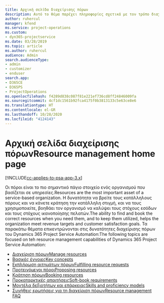 ```yaml
---
title: Αρχική σελίδα διαχείρισης πόρων
description: Αυτό το θέμα παρέχει πληροφορίες σχετικά με τον τρόπο διαχείρισης πόρων.
author: ruhercul
manager: kfend
ms.service: project-operations
ms.custom:
- dyn365-projectservice
ms.date: 03/28/2019
ms.topic: article
ms.author: ruhercul
audience: Admin
search.audienceType:
- admin
- customizer
- enduser
search.app:
- D365CE
- D365PS
- ProjectOperations
ms.openlocfilehash: f4289d838c087f81e221ef736cd8ff24846009fa
ms.sourcegitcommit: 4cf1dc1561b92fca4175f0b3813133c5e63ce8e6
ms.translationtype: HT
ms.contentlocale: el-GR
ms.lasthandoff: 10/28/2020
ms.locfileid: "4124143"
---
```

# <a name="resource-management-home-page"></a><span data-ttu-id="44745-103">Αρχική σελίδα διαχείρισης πόρων</span><span class="sxs-lookup"><span data-stu-id="44745-103">Resource management home page</span></span>

[!INCLUDE[cc-applies-to-psa-app-3.x](../includes/cc-applies-to-psa-app-3x.md)]

<span data-ttu-id="44745-104">Οι πόροι είναι το πιο σημαντικό πάγιο στοιχείο ενός οργανισμού που βασίζεται σε υπηρεσίες.</span><span class="sxs-lookup"><span data-stu-id="44745-104">Resources are the most important asset of a service-based organization.</span></span> <span data-ttu-id="44745-105">Η δυνατότητα να βρείτε τους κατάλληλους πόρους και να κάνετε κράτηση την κατάλληλη στιγμή, και να τους χρησιμοποιείτε, βοηθάει τον οργανισμό να καλύψει τους στόχους εσόδων και τους στόχους ικανοποίησης πελατών.</span><span class="sxs-lookup"><span data-stu-id="44745-105">The ability to find and book the correct resources when you need them, and to keep them utilized, helps the organization meet revenue targets and customer satisfaction goals.</span></span> <span data-ttu-id="44745-106">Τα παρακάτω θέματα επικεντρώνονται στις δυνατότητες διαχείρισης πόρων του Dynamics 365 Project Service Automation:</span><span class="sxs-lookup"><span data-stu-id="44745-106">The following topics are focused on teh resource management capabilities of Dynamics 365 Project Service Automation:</span></span>

- [<span data-ttu-id="44745-107">Διαχείριση πόρων</span><span class="sxs-lookup"><span data-stu-id="44745-107">Manage resources</span></span>](manage-resources.md)
- [<span data-ttu-id="44745-108">Βασικές έννοιες</span><span class="sxs-lookup"><span data-stu-id="44745-108">Key concepts</span></span>](reports-key-concepts.md)
- [<span data-ttu-id="44745-109">Εκπλήρωση αιτημάτων πόρων</span><span class="sxs-lookup"><span data-stu-id="44745-109">Fulfilling resource requests</span></span>](resource-management-fulfill-requests.md)
- [<span data-ttu-id="44745-110">Προτεινόμενοι πόροι</span><span class="sxs-lookup"><span data-stu-id="44745-110">Proposing resources</span></span>](resource-management-propose-resources.md)
- [<span data-ttu-id="44745-111">Κράτηση πόρων</span><span class="sxs-lookup"><span data-stu-id="44745-111">Booking resources</span></span>](resource-management-book-resources-scheduleboard.md)
- [<span data-ttu-id="44745-112">Προκαταρκτικές απαιτήσεις</span><span class="sxs-lookup"><span data-stu-id="44745-112">Soft-book requirements</span></span>](resource-management-softbook-requirements.md)
- [<span data-ttu-id="44745-113">Μοντέλα δεξιοτήτων και επάρκειας</span><span class="sxs-lookup"><span data-stu-id="44745-113">Skills and proficiency models</span></span>](resource-management-skills-proficiency.md)
- [<span data-ttu-id="44745-114">Συνήθεις ερωτήσεις για τη διαχείριση πόρων</span><span class="sxs-lookup"><span data-stu-id="44745-114">Resource management FAQ</span></span>](resource-management-faq.md)
